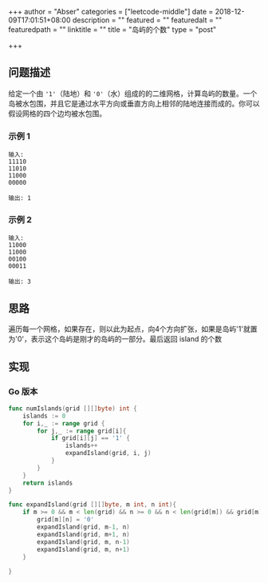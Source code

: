 +++
author = "Abser"
categories = ["leetcode-middle"]
date = 2018-12-09T17:01:51+08:00
description = ""
featured = ""
featuredalt = ""
featuredpath = ""
linktitle = ""
title = "岛屿的个数"
type = "post"

+++

## 问题描述
给定一个由 `'1'`（陆地）和 `'0'`（水）组成的的二维网格，计算岛屿的数量。一个岛被水包围，并且它是通过水平方向或垂直方向上相邻的陆地连接而成的。你可以假设网格的四个边均被水包围。

### __示例 1__

```
输入:
11110
11010
11000
00000

输出: 1
```

### __示例 2__

```
输入:
11000
11000
00100
00011

输出: 3
```

## 思路
遍历每一个网格，如果存在，则以此为起点，向4个方向扩张，如果是岛屿'1'就置为'0'，表示这个岛屿是刚才的岛屿的一部分。最后返回 island 的个数
## 实现

### __Go 版本__

```go
func numIslands(grid [][]byte) int {
    islands := 0
    for i,_ := range grid {
        for j,_ := range grid[i]{
            if grid[i][j] == '1' {
                islands++
                expandIsland(grid, i, j)
            }
        }
    }
    return islands
}

func expandIsland(grid [][]byte, m int, n int){
    if m >= 0 && m < len(grid) && n >= 0 && n < len(grid[m]) && grid[m][n] == '1' {
        grid[m][n] = '0'
        expandIsland(grid, m-1, n)
        expandIsland(grid, m+1, n)
        expandIsland(grid, m, n-1)
        expandIsland(grid, m, n+1)
    }
    
}
```
### 


